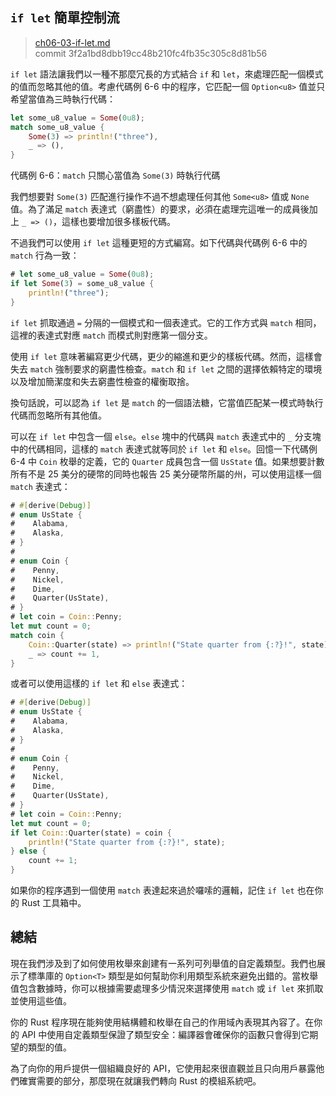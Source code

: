 ## `if let` 簡單控制流

> [ch06-03-if-let.md](https://github.com/rust-lang/book/blob/master/second-edition/src/ch06-03-if-let.md)
> <br>
> commit 3f2a1bd8dbb19cc48b210fc4fb35c305c8d81b56

`if let` 語法讓我們以一種不那麼冗長的方式結合 `if` 和 `let`，來處理匹配一個模式的值而忽略其他的值。考慮代碼例 6-6 中的程序，它匹配一個 `Option<u8>` 值並只希望當值為三時執行代碼：

```rust
let some_u8_value = Some(0u8);
match some_u8_value {
    Some(3) => println!("three"),
    _ => (),
}
```

<span class="caption">代碼例 6-6：`match` 只關心當值為 `Some(3)` 時執行代碼</span>

我們想要對 `Some(3)` 匹配進行操作不過不想處理任何其他 `Some<u8>` 值或 `None` 值。為了滿足 `match` 表達式（窮盡性）的要求，必須在處理完這唯一的成員後加上 `_ => ()`，這樣也要增加很多樣板代碼。

不過我們可以使用 `if let` 這種更短的方式編寫。如下代碼與代碼例 6-6 中的 `match` 行為一致：

```rust
# let some_u8_value = Some(0u8);
if let Some(3) = some_u8_value {
    println!("three");
}
```

`if let` 抓取通過 `=` 分隔的一個模式和一個表達式。它的工作方式與 `match` 相同，這裡的表達式對應 `match` 而模式則對應第一個分支。

使用 `if let` 意味著編寫更少代碼，更少的縮進和更少的樣板代碼。然而，這樣會失去 `match` 強制要求的窮盡性檢查。`match` 和 `if let` 之間的選擇依賴特定的環境以及增加簡潔度和失去窮盡性檢查的權衡取捨。

換句話說，可以認為 `if let` 是 `match` 的一個語法糖，它當值匹配某一模式時執行代碼而忽略所有其他值。

可以在 `if let` 中包含一個 `else`。`else` 塊中的代碼與 `match` 表達式中的 `_` 分支塊中的代碼相同，這樣的 `match` 表達式就等同於 `if let` 和 `else`。回憶一下代碼例 6-4 中 `Coin` 枚舉的定義，它的 `Quarter` 成員包含一個 `UsState` 值。如果想要計數所有不是 25 美分的硬幣的同時也報告 25 美分硬幣所屬的州，可以使用這樣一個 `match` 表達式：

```rust
# #[derive(Debug)]
# enum UsState {
#    Alabama,
#    Alaska,
# }
#
# enum Coin {
#    Penny,
#    Nickel,
#    Dime,
#    Quarter(UsState),
# }
# let coin = Coin::Penny;
let mut count = 0;
match coin {
    Coin::Quarter(state) => println!("State quarter from {:?}!", state),
    _ => count += 1,
}
```

或者可以使用這樣的 `if let` 和 `else` 表達式：

```rust
# #[derive(Debug)]
# enum UsState {
#    Alabama,
#    Alaska,
# }
#
# enum Coin {
#    Penny,
#    Nickel,
#    Dime,
#    Quarter(UsState),
# }
# let coin = Coin::Penny;
let mut count = 0;
if let Coin::Quarter(state) = coin {
    println!("State quarter from {:?}!", state);
} else {
    count += 1;
}
```

如果你的程序遇到一個使用 `match` 表達起來過於囉嗦的邏輯，記住 `if let` 也在你的 Rust 工具箱中。

## 總結

現在我們涉及到了如何使用枚舉來創建有一系列可列舉值的自定義類型。我們也展示了標準庫的 `Option<T>` 類型是如何幫助你利用類型系統來避免出錯的。當枚舉值包含數據時，你可以根據需要處理多少情況來選擇使用 `match` 或 `if let` 來抓取並使用這些值。

你的 Rust 程序現在能夠使用結構體和枚舉在自己的作用域內表現其內容了。在你的 API 中使用自定義類型保證了類型安全：編譯器會確保你的函數只會得到它期望的類型的值。

為了向你的用戶提供一個組織良好的 API，它使用起來很直觀並且只向用戶暴露他們確實需要的部分，那麼現在就讓我們轉向 Rust 的模組系統吧。